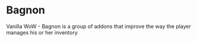 # Bagnon
Vanilla WoW - Bagnon is a group of addons that improve the way the player manages his or her inventory
